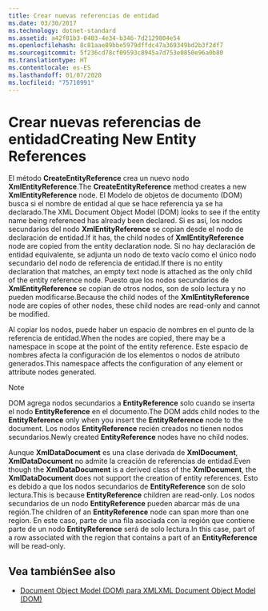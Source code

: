 ```yaml
---
title: Crear nuevas referencias de entidad
ms.date: 03/30/2017
ms.technology: dotnet-standard
ms.assetid: a42f81b3-0403-4e34-b346-7d2129804e54
ms.openlocfilehash: 8c81aae89bbe5979dffdc47a369349bd2b3f2df7
ms.sourcegitcommit: 5f236cd78cf09593c8945a7d753e0850e96a0b80
ms.translationtype: HT
ms.contentlocale: es-ES
ms.lasthandoff: 01/07/2020
ms.locfileid: "75710991"
---
```

# <a name="creating-new-entity-references"></a><span data-ttu-id="5ddcf-102">Crear nuevas referencias de entidad</span><span class="sxs-lookup"><span data-stu-id="5ddcf-102">Creating New Entity References</span></span>
<span data-ttu-id="5ddcf-103">El método **CreateEntityReference** crea un nuevo nodo **XmlEntityReference**.</span><span class="sxs-lookup"><span data-stu-id="5ddcf-103">The **CreateEntityReference** method creates a new **XmlEntityReference** node.</span></span> <span data-ttu-id="5ddcf-104">El Modelo de objetos de documento (DOM) busca si el nombre de entidad al que se hace referencia ya se ha declarado.</span><span class="sxs-lookup"><span data-stu-id="5ddcf-104">The XML Document Object Model (DOM) looks to see if the entity name being referenced has already been declared.</span></span> <span data-ttu-id="5ddcf-105">Si es así, los nodos secundarios del nodo **XmlEntityReference** se copian desde el nodo de declaración de entidad.</span><span class="sxs-lookup"><span data-stu-id="5ddcf-105">If it has, the child nodes of **XmlEntityReference** node are copied from the entity declaration node.</span></span> <span data-ttu-id="5ddcf-106">Si no hay declaración de entidad equivalente, se adjunta un nodo de texto vacío como el único nodo secundario del nodo de referencia de entidad.</span><span class="sxs-lookup"><span data-stu-id="5ddcf-106">If there is no entity declaration that matches, an empty text node is attached as the only child of the entity reference node.</span></span> <span data-ttu-id="5ddcf-107">Puesto que los nodos secundarios de **XmlEntityReference** se copian de otros nodos, son de solo lectura y no pueden modificarse.</span><span class="sxs-lookup"><span data-stu-id="5ddcf-107">Because the child nodes of the **XmlEntityReference** node are copies of other nodes, these child nodes are read-only and cannot be modified.</span></span>  
  
 <span data-ttu-id="5ddcf-108">Al copiar los nodos, puede haber un espacio de nombres en el punto de la referencia de entidad.</span><span class="sxs-lookup"><span data-stu-id="5ddcf-108">When the nodes are copied, there may be a namespace in scope at the point of the entity reference.</span></span> <span data-ttu-id="5ddcf-109">Este espacio de nombres afecta la configuración de los elementos o nodos de atributo generados.</span><span class="sxs-lookup"><span data-stu-id="5ddcf-109">This namespace affects the configuration of any element or attribute nodes generated.</span></span>  
  
> [!NOTE]
> <span data-ttu-id="5ddcf-110">DOM agrega nodos secundarios a **EntityReference** solo cuando se inserta el nodo **EntityReference** en el documento.</span><span class="sxs-lookup"><span data-stu-id="5ddcf-110">The DOM adds child nodes to the **EntityReference** only when you insert the **EntityReference** node to the document.</span></span> <span data-ttu-id="5ddcf-111">Los nodos **EntityReference** recién creados no tienen nodos secundarios.</span><span class="sxs-lookup"><span data-stu-id="5ddcf-111">Newly created **EntityReference** nodes have no child nodes.</span></span>  
  
 <span data-ttu-id="5ddcf-112">Aunque **XmlDataDocument** es una clase derivada de **XmlDocument**, **XmlDataDocument** no admite la creación de referencias de entidad.</span><span class="sxs-lookup"><span data-stu-id="5ddcf-112">Even though the **XmlDataDocument** is a derived class of the **XmlDocument**, the **XmlDataDocument** does not support the creation of entity references.</span></span> <span data-ttu-id="5ddcf-113">Esto es debido a que los nodos secundarios de **EntityReference** son de solo lectura.</span><span class="sxs-lookup"><span data-stu-id="5ddcf-113">This is because **EntityReference** children are read-only.</span></span> <span data-ttu-id="5ddcf-114">Los nodos secundarios de un nodo **EntityReference** pueden abarcar más de una región.</span><span class="sxs-lookup"><span data-stu-id="5ddcf-114">The children of an **EntityReference** node can span more than one region.</span></span> <span data-ttu-id="5ddcf-115">En este caso, parte de una fila asociada con la región que contiene parte de un nodo **EntityReference** será de solo lectura.</span><span class="sxs-lookup"><span data-stu-id="5ddcf-115">In this case, part of a row associated with the region that contains a part of an **EntityReference** will be read-only.</span></span>  
  
## <a name="see-also"></a><span data-ttu-id="5ddcf-116">Vea también</span><span class="sxs-lookup"><span data-stu-id="5ddcf-116">See also</span></span>

- [<span data-ttu-id="5ddcf-117">Document Object Model (DOM) para XML</span><span class="sxs-lookup"><span data-stu-id="5ddcf-117">XML Document Object Model (DOM)</span></span>](../../../../docs/standard/data/xml/xml-document-object-model-dom.md)

